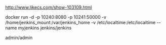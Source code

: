 http://www.likecs.com/show-103109.html

docker run -d -p 10240:8080 -p 10241:50000 -v /home/jenkins_mount:/var/jenkins_home -v /etc/localtime:/etc/localtime --name myjenkins jenkins/jenkins

admin/admin